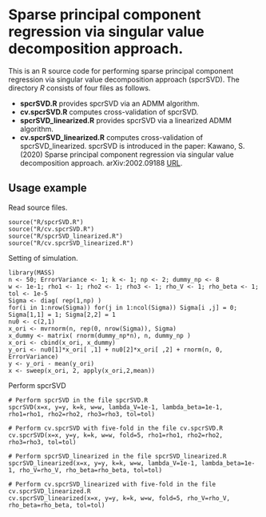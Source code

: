 # Sparse principal component regression via singular value decomposition approach. 
This is an R source code for performing sparse principal component regression via singular value decomposition approach (spcrSVD). The directory *R* consists of four files as follows. 
- **spcrSVD.R** provides spcrSVD via an ADMM algorithm. 
- **cv.spcrSVD.R** computes cross-validation of spcrSVD. 
- **spcrSVD_linearized.R** provides spcrSVD via a linearized ADMM algorithm. 
- **cv.spcrSVD_linearized.R** computes cross-validation of spcrSVD_linearized. 
spcrSVD is introduced in the paper:
Kawano, S. (2020) Sparse principal component regression via singular value decomposition approach. arXiv:2002.09188 [URL](https://arxiv.org/abs/2002.09188).

## Usage example
Read source files.
```
source("R/spcrSVD.R")
source("R/cv.spcrSVD.R")
source("R/spcrSVD_linearized.R")
source("R/cv.spcrSVD_linearized.R")
```

Setting of simulation.
```
library(MASS)
n <- 50; ErrorVariance <- 1; k <- 1; np <- 2; dummy_np <- 8
w <- 1e-1; rho1 <- 1; rho2 <- 1; rho3 <- 1; rho_V <- 1; rho_beta <- 1; tol <- 1e-5
Sigma <- diag( rep(1,np) )
for(i in 1:nrow(Sigma)) for(j in 1:ncol(Sigma)) Sigma[i ,j] = 0; Sigma[1,1] = 1; Sigma[2,2] = 1
nu0 <- c(2,1)
x_ori <- mvrnorm(n, rep(0, nrow(Sigma)), Sigma)
x_dummy <- matrix( rnorm(dummy_np*n), n, dummy_np )
x_ori <- cbind(x_ori, x_dummy)
y_ori <- nu0[1]*x_ori[ ,1] + nu0[2]*x_ori[ ,2] + rnorm(n, 0, ErrorVariance)
y <- y_ori - mean(y_ori)
x <- sweep(x_ori, 2, apply(x_ori,2,mean))
```

Perform spcrSVD
```
# Perform spcrSVD in the file spcrSVD.R
spcrSVD(x=x, y=y, k=k, w=w, lambda_V=1e-1, lambda_beta=1e-1, rho1=rho1, rho2=rho2, rho3=rho3, tol=tol)

# Perform cv.spcrSVD with five-fold in the file cv.spcrSVD.R
cv.spcrSVD(x=x, y=y, k=k, w=w, fold=5, rho1=rho1, rho2=rho2, rho3=rho3, tol=tol)

# Perform spcrSVD_linearized in the file spcrSVD_linearized.R
spcrSVD_linearized(x=x, y=y, k=k, w=w, lambda_V=1e-1, lambda_beta=1e-1, rho_V=rho_V, rho_beta=rho_beta, tol=tol)

# Perform cv.spcrSVD_linearized with five-fold in the file cv.spcrSVD_linearized.R
cv.spcrSVD_linearized(x=x, y=y, k=k, w=w, fold=5, rho_V=rho_V, rho_beta=rho_beta, tol=tol)
```
